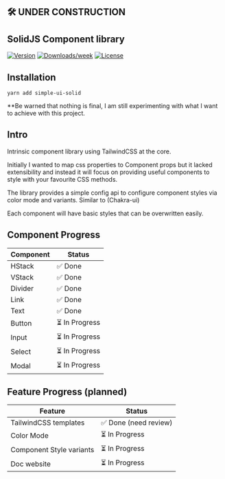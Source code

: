 ## 🛠 UNDER CONSTRUCTION

## SolidJS Component library

[![Version](https://img.shields.io/npm/v/simple-ui-solid.svg)](https://npmjs.org/package/simple-ui-solid)
[![Downloads/week](https://img.shields.io/npm/dw/simple-ui-solid.svg)](https://npmjs.org/package/simple-ui-solid)
[![License](https://img.shields.io/npm/l/simple-ui-solid.svg)](https://github.com/lpturmel/simple-ui-solid/blob/master/package.json)

## Installation

`yarn add simple-ui-solid`

\*\*Be warned that nothing is final, I am still experimenting with what I want to achieve with this project.

## Intro

Intrinsic component library using TailwindCSS at the core.

Initially I wanted to map css properties to Component props but it lacked extensibility and instead it will focus on providing useful components
to style with your favourite CSS methods.

The library provides a simple config api to configure component styles via color mode and variants. Similar to (Chakra-ui)

Each component will have basic styles that can be overwritten easily.

## Component Progress

| Component | Status         |
| --------- | -------------- |
| HStack    | ✅ Done        |
| VStack    | ✅ Done        |
| Divider   | ✅ Done        |
| Link      | ✅ Done        |
| Text      | ✅ Done        |
| Button    | ⏳ In Progress |
| Input     | ⏳ In Progress |
| Select    | ⏳ In Progress |
| Modal     | ⏳ In Progress |

## Feature Progress (planned)

| Feature                  | Status                |
| ------------------------ | --------------------- |
| TailwindCSS templates    | ✅ Done (need review) |
| Color Mode               | ⏳ In Progress        |
| Component Style variants | ⏳ In Progress        |
| Doc website              | ⏳ In Progress        |
